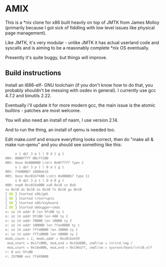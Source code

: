 # AMIX

This is a *nix clone for x86 built heavily on top of JMTK from James Molloy (primarily because I got sick of fiddling with low level issues like physical page management).

Like JMTK, it's very modular - unlike JMTK it has actual userland code and syscalls and is aiming to be a reasonably complete *nix OS eventually.

Presently it's quite buggy, but things will improve.


## Build instructions

Install an i686-elf- GNU toolchain (if you don't know how to do that, you probably shouldn't be messing with osdev in general). I currently use gcc 4.7.2 and binutils 2.22.

Eventually i'll update it for more modern gcc, the main issue is the atomic builtins - patches are most welcome.

You will also need an install of nasm, I use version 2.14.

And to run the thing, an install of qemu is needed too.

Edit make.conf and ensure everything looks correct, then do "make all & make run-qemu" and you should see something like this:


![](demo.gif)

